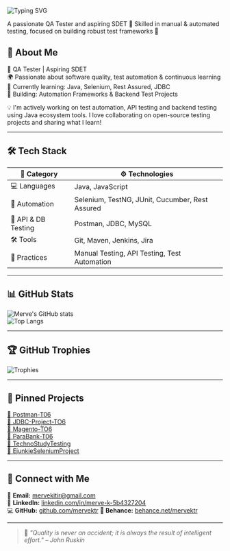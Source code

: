 ![Typing SVG](https://readme-typing-svg.demolab.com?font=Fira+Code&size=26&pause=1000&color=00AEEF&center=true&vCenter=true&width=700&lines=Hi+there!+I'm+Merve+K%C4%B1t%C4%B1r+%F0%9F%91%8B;QA+Tester+%7C+Aspiring+SDET+%7C+Automation+%26+API+Testing+Expert;Welcome+to+my+GitHub+Profile!+%F0%9F%9A%80)

A passionate QA Tester and aspiring SDET 🚀
Skilled in manual & automated testing, focused on building robust test frameworks 🔧

## 🚀 About Me

🎯 QA Tester | Aspiring SDET  
🌍 Passionate about software quality, test automation & continuous learning  
📌 Currently learning: Java, Selenium, Rest Assured, JDBC  
📌 Building: Automation Frameworks & Backend Test Projects  

💡 I'm actively working on test automation, API testing and backend testing using Java ecosystem tools. I love collaborating on open-source testing projects and sharing what I learn!

---

## 🛠️ Tech Stack

| 🧩 Category   | ⚙️ Technologies |
|--------------|----------------|
| 💻 Languages | Java, JavaScript      |
| 🤖 Automation | Selenium, TestNG, JUnit, Cucumber, Rest Assured |
| 🧪 API & DB Testing | Postman, JDBC, MySQL |
| 🛠️ Tools     | Git, Maven, Jenkins, Jira |
| 🧠 Practices  | Manual Testing, API Testing, Test Automation |

---

## 📊 GitHub Stats

![Merve's GitHub stats](https://github-readme-stats.vercel.app/api?username=mervektr&show_icons=true&theme=radical)  
![Top Langs](https://github-readme-stats.vercel.app/api/top-langs/?username=mervektr&layout=compact&theme=radical)

---

## 🏆 GitHub Trophies

![Trophies](https://github-profile-trophy.vercel.app/?username=mervektr&theme=algolia&no-frame=true&column=7)

---

## 📌 Pinned Projects

[🔗 Postman-T06](https://github.com/mervektr/Postman-T06)  
[🔗 JDBC-Project-TO6](https://github.com/aktstlga/JDBC-Project-TO6)  
[🔗 Magento-TO6](https://github.com/aktstlga/Magento-TO6)  
[🔗 ParaBank-T06](https://github.com/aktstlga/ParaBank-T06)  
[🔗 TechnoStudyTesting](https://github.com/brssncr/T6_TechnoStudyTesting)  
[🔗 EjunkieSeleniumProject](https://github.com/brssncr/EjunkieSeleniumProject)

---

## 🔗 Connect with Me

📧 **Email:** mervekitir@gmail.com  
💼 **LinkedIn:** [linkedin.com/in/merve-k-5b4327204](https://www.linkedin.com/in/merve-k-5b4327204)  
💻 **GitHub:** [github.com/mervektr](https://github.com/mervektr)
🎨 **Behance:** [behance.net/mervektr](https://www.behance.net/mervektr)  

---

> 🧠 *"Quality is never an accident; it is always the result of intelligent effort." – John Ruskin*
